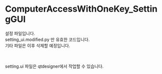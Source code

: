 # ComputerAccessWithOneKey_SettingGUI

설정 파일입니다.<br>
setting_ui.modified.py 만 유효한 코드입니다.<br>
기타 파일은 이후 삭제할 예정입니다.

<br><br>
setting.ui 파일은 qtdesigner에서 작업할 수 있습니다.
